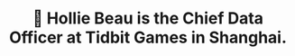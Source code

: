 ---
widget: blank
headless: true
weight: 5

title: "👋 Hollie Beau is the Chief Data Officer at Tidbit Games in Shanghai."
subtitle: ""

design:
  columns: '1'
  background:
    image: hello/1.jpg
    image_darken: 0.4
    image_size: cover
    image_position: right
    image_parallax: true
    text_color_light: true
advanced:
  css_style:
  css_class: fullscreen
---